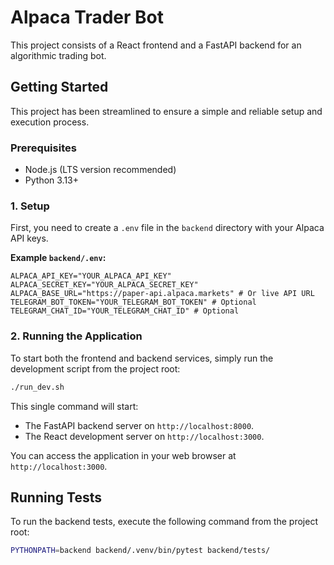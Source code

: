 # Alpaca Trader Bot

This project consists of a React frontend and a FastAPI backend for an algorithmic trading bot.

## Getting Started

This project has been streamlined to ensure a simple and reliable setup and execution process.

### Prerequisites

*   Node.js (LTS version recommended)
*   Python 3.13+

### 1. Setup

First, you need to create a `.env` file in the `backend` directory with your Alpaca API keys.

**Example `backend/.env`:**
```
ALPACA_API_KEY="YOUR_ALPACA_API_KEY"
ALPACA_SECRET_KEY="YOUR_ALPACA_SECRET_KEY"
ALPACA_BASE_URL="https://paper-api.alpaca.markets" # Or live API URL
TELEGRAM_BOT_TOKEN="YOUR_TELEGRAM_BOT_TOKEN" # Optional
TELEGRAM_CHAT_ID="YOUR_TELEGRAM_CHAT_ID" # Optional
```

### 2. Running the Application

To start both the frontend and backend services, simply run the development script from the project root:

```bash
./run_dev.sh
```

This single command will start:
*   The FastAPI backend server on `http://localhost:8000`.
*   The React development server on `http://localhost:3000`.

You can access the application in your web browser at `http://localhost:3000`.

## Running Tests

To run the backend tests, execute the following command from the project root:

```bash
PYTHONPATH=backend backend/.venv/bin/pytest backend/tests/
```

